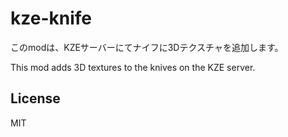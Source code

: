 # kze-knife

このmodは、KZEサーバーにてナイフに3Dテクスチャを追加します。

This mod adds 3D textures to the knives on the KZE server.

## License

MIT
